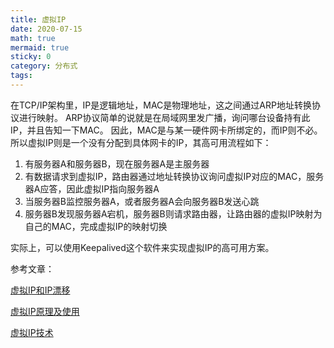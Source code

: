 ```yaml
---
title: 虚拟IP
date: 2020-07-15
math: true
mermaid: true
sticky: 0
category: 分布式
tags:
---
```


在TCP/IP架构里，IP是逻辑地址，MAC是物理地址，这之间通过ARP地址转换协议进行映射。
ARP协议简单的说就是在局域网里发广播，询问哪台设备持有此IP，并且告知一下MAC。
因此，MAC是与某一硬件网卡所绑定的，而IP则不必。
所以虚拟IP则是一个没有分配到具体网卡的IP，其高可用流程如下：

1. 有服务器A和服务器B，现在服务器A是主服务器
2. 有数据请求到虚拟IP，路由器通过地址转换协议询问虚拟IP对应的MAC，服务器A应答，因此虚拟IP指向服务器A
3. 当服务器B监控服务器A，或者服务器A会向服务器B发送心跳
4. 服务器B发现服务器A宕机，服务器B则请求路由器，让路由器的虚拟IP映射为自己的MAC，完成虚拟IP的映射切换

实际上，可以使用Keepalived这个软件来实现虚拟IP的高可用方案。

参考文章：

[虚拟IP和IP漂移](http://xiaobaoqiu.github.io/blog/2015/04/02/xu-ni-iphe-ippiao-yi/)

[虚拟IP原理及使用](https://www.cnblogs.com/jmcui/p/13055283.html)

[虚拟IP技术](http://www.xumenger.com/virtual-ip-20190220/)
